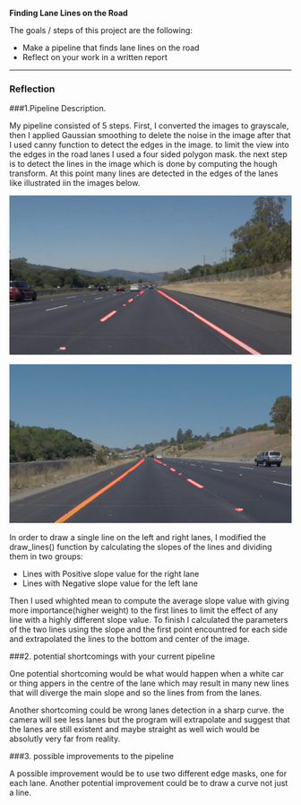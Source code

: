
**Finding Lane Lines on the Road**

The goals / steps of this project are the following:
* Make a pipeline that finds lane lines on the road
* Reflect on your work in a written report


[//]: # (Image References)


[image1]: ./lanes_solidWhiteRight.jpg
[image2]: ./lanes_solidYellowCurve.jpg 

---

### Reflection

###1.Pipeline Description.

My pipeline consisted of 5 steps. First, I converted the images to grayscale, then I applied Gaussian smoothing 
to delete the noise in the image after that I used canny function to detect the edges in the image.
to limit the view into the edges in the road lanes I used a four sided polygon mask.
the next step is to detect the lines in the image which is done by computing the hough transform.
At this point many lines are detected in the edges of  the lanes like illustrated iin the images below. 

![alt white lane detect][image1]

![alt yellow lane detect][image2]


In order to draw a single line on the left and right lanes, I modified the draw_lines() function by calculating
the slopes of the lines and dividing them in two groups:
* Lines with Positive slope value for the right lane
* Lines with Negative slope value for the left lane

Then I used whighted mean to compute the average slope value with giving more importance(higher weight)
to the first lines to limit the effect of any line with a highly different slope value.
To finish I calculated the parameters of the two lines using the slope and the first point encountred for
each side and extrapolated the lines to the bottom and center of the image.



###2. potential shortcomings with your current pipeline


One potential shortcoming would be what would happen when a white car or thing appers in the centre of the 
lane which may result in many new lines that will diverge the main slope and so the lines from from the lanes. 

Another shortcoming could be wrong lanes detection in a sharp curve. the camera will see less lanes but the 
program will extrapolate and suggest that the lanes are still existent and maybe straight as well wich would
be absolutly very far from reality.


###3. possible improvements to the pipeline

A possible improvement would be to use two different edge masks, one for each lane.
Another potential improvement could be to draw a curve not just a line.
